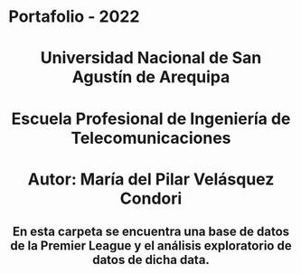 # Portafolio - 2022
<center> <h1>Universidad Nacional de San Agustín de Arequipa</h1> </center> 
<center> <h1>Escuela Profesional de Ingeniería de Telecomunicaciones</h1> </center> 

<center> <h1> </h1> </center> 
<center> <h1>Autor: María del Pilar Velásquez Condori</h1> </center> 
<center> <h2>En esta carpeta se encuentra una base de datos de la Premier League y el análisis exploratorio de datos de dicha data. </h2> </center> 

